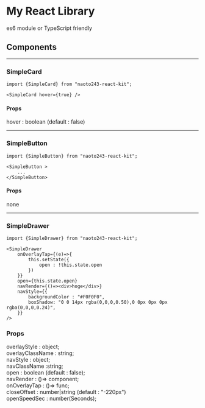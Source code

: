 # My React Library

es6 module or TypeScript friendly

## Components

---
### SimpleCard
```$xslt
import {SimpleCard} from "naoto243-react-kit";

<SimpleCard hover={true} />
```
#### Props
hover : boolean (default : false)
 
---
### SimpleButton
```$xslt
import {SimpleButton} from "naoto243-react-kit";

<SimpleButton >
    ...
</SimpleButton>
```
#### Props
none
  
---
### SimpleDrawer

```
import {SimpleDrawer} from "naoto243-react-kit";

<SimpleDrawer
    onOverlayTap={(e)=>{
        this.setState({
            open : !this.state.open
        })
    }}
    open={this.state.open}
    navRender={()=><div>hoge</div>}
    navStyle={{
        backgroundColor : "#F0F0F0",
        boxShadow: "0 0 14px rgba(0,0,0,0.50),0 0px 0px 0px rgba(0,0,0,0.24)",
    }}
/>
```  

### Props
overlayStyle : object;  
overlayClassName : string;  
navStyle : object;  
navClassName :string;  
open : boolean (default : false);  
navRender : ()=> component;   
onOverlayTap : ()=> func;   
closeOffset : number|string  (default : "-220px")  
openSpeedSec : number(Seconds);    

